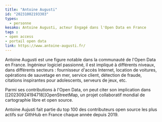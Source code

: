 ```yaml
---
title: "Antoine Augusti"
id: "20231002193303"
types:
  - personne
kesako: Antoine Augusti, acteur Engagé dans l'Open Data en France 
tags : 
- open access
- portail open data
link: https://www.antoine-augusti.fr/ 
---
```


Antoine Augusti est une figure notable dans la communauté de l'Open Data en France. Ingénieur logiciel passionné, il est impliqué à différents niveaux, dans différents secteurs : fournisseur d'accès Internet, location de voitures, opérations de sauvetage en mer, service client, détection de fraude, citations inspirantes pour adolescents, serveurs de jeux, etc.

Parmi ses contributions à l'Open Data, on peut citer son implication dans [[20230924194718]]OpenStreetMap, un projet collaboratif mondial de cartographie libre et open source. 

Antoine Aujusti fait partie du top 100 des contributeurs open source les plus actifs sur GithHub en France chaque année depuis 2019.
